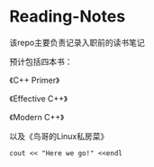 # Reading-Notes
该repo主要负责记录入职前的读书笔记

预计包括四本书：

《C++ Primer》

《Effective C++》

《Modern C++》

以及《鸟哥的Linux私房菜》

```cout << "Here we go!" <<endl```

